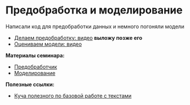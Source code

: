 # Предобработка и моделирование

Написали код для предобработки данных и немного погоняли модели

* [Делаем предобработку: видео]( ) __выложу позже его__ 
* [Оцениваем модели: видео](https://www.youtube.com/watch?v=qMC32RaubS0&t=4489s)

__Материалы семинара:__

* [Предобработчик](https://nbviewer.jupyter.org/github/FUlyankin/massResearch_houses/blob/prod/data_prep_v1.ipynb)
* [Моделирование](https://nbviewer.jupyter.org/github/FUlyankin/massResearch_houses/blob/prod/models_v1.ipynb)


__Полезные ссылки:__

* [Куча полезного по базовой работе с текстами](https://nbviewer.jupyter.org/github/FUlyankin/hse_texts_do/blob/master/sem_1/texts_sem1.ipynb)

